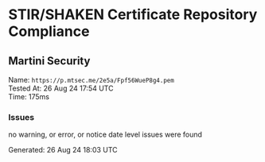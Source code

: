 # STIR/SHAKEN Certificate Repository Compliance

## Martini Security

Name: `https://p.mtsec.me/2e5a/Fpf56WueP8g4.pem`\
Tested At: 26 Aug 24 17:54 UTC\
Time: 175ms

### Issues

no warning, or error, or notice date level issues were found

Generated: 26 Aug 24 18:03 UTC